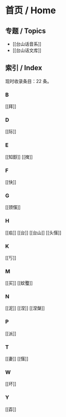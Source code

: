 # 首页 / Home

## 专题 / Topics

- [[台山话音系]]
- [[台山话文库]]

## 索引 / Index

现时收录条目：22 条。

### B

[[拜]] 

### D

[[际]] 

### E

[[知馟]] [[𢱕]] 

### F

[[快]] 

### G

[[颈憡]] 

### H

[[㾂]] [[台]] [[台山]] [[头憡]] 

### K

[[丂]] 

### M

[[买]] [[蚊𧕴]] 

### N

[[泥]] [[涅]] [[涅槃]] 

### P

[[派]] 

### T

[[妻]] [[憡]] 

### W

[[坏]] 

### Y

[[孬]] 

